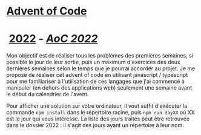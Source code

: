 # [**Advent of Code**](https://adventofcode.com)

# &nbsp;[**2022**](./2022/ts) **-** [**_AoC 2022_**](https://adventofcode.com/2022)

Mon objectif est de réaliser tous les problèmes des premières semaines, si possible le jour de leur sortie, puis un maximum d'exercices des deux dernières semaines selon le temps que je pourrai accorder au projet.
Je me propose de réaliser cet advent of code en utilisant javascript / typescript pour me familiariser à l'utilisation de ces langages que j'ai commencé à manipuler (en dehors des applications web) seulement une semaine avant le début du calendrier de l'avent.

Pour afficher une solution sur votre ordinateur, il vout suffit d'exécuter la commande `npm install` dans le répertoire racine, puis `npm run dayXX` où XX est le jour qui vous intéresse. La liste des jours traités peut être retrouvée dans le dossier 2022 : il s'agit des jours ayant un répertoire à leur nom.
